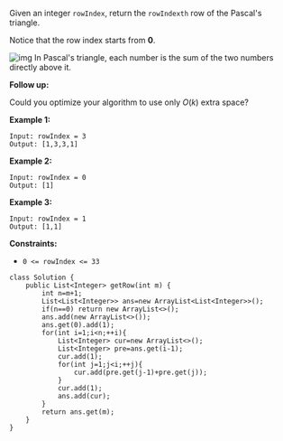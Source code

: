 Given an integer `rowIndex`, return the `rowIndexth` row of the Pascal's triangle.

Notice that the row index starts from **0**.

![img](https://upload.wikimedia.org/wikipedia/commons/0/0d/PascalTriangleAnimated2.gif)
In Pascal's triangle, each number is the sum of the two numbers directly above it.

**Follow up:**

Could you optimize your algorithm to use only *O*(*k*) extra space?

 

**Example 1:**

```
Input: rowIndex = 3
Output: [1,3,3,1]
```

**Example 2:**

```
Input: rowIndex = 0
Output: [1]
```

**Example 3:**

```
Input: rowIndex = 1
Output: [1,1]
```

 

**Constraints:**

- `0 <= rowIndex <= 33`



```
class Solution {
    public List<Integer> getRow(int m) {
        int n=m+1;
        List<List<Integer>> ans=new ArrayList<List<Integer>>();
        if(n==0) return new ArrayList<>();
        ans.add(new ArrayList<>());
        ans.get(0).add(1);
        for(int i=1;i<n;++i){
            List<Integer> cur=new ArrayList<>();
            List<Integer> pre=ans.get(i-1);
            cur.add(1);
            for(int j=1;j<i;++j){
                cur.add(pre.get(j-1)+pre.get(j));
            }
            cur.add(1);
            ans.add(cur);
        }
        return ans.get(m);
    }
}
```

